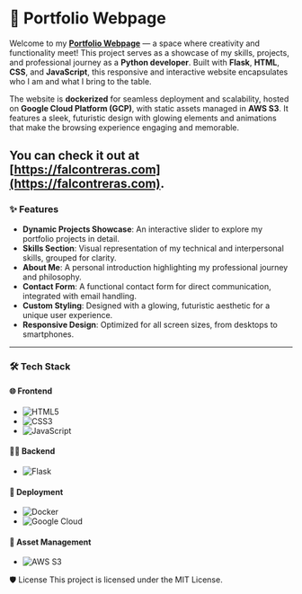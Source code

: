 # 🌌 Portfolio Webpage

Welcome to my **[Portfolio Webpage](https://falcontreras.com)** — a space where creativity and functionality meet! This project serves as a showcase of my skills, projects, and professional journey as a **Python developer**. Built with **Flask**, **HTML**, **CSS**, and **JavaScript**, this responsive and interactive website encapsulates who I am and what I bring to the table.

The website is **dockerized** for seamless deployment and scalability, hosted on **Google Cloud Platform (GCP)**, with static assets managed in **AWS S3**. It features a sleek, futuristic design with glowing elements and animations that make the browsing experience engaging and memorable.

You can check it out at [https://falcontreras.com](https://falcontreras.com).
---

### ✨ Features

- **Dynamic Projects Showcase**: An interactive slider to explore my portfolio projects in detail.
- **Skills Section**: Visual representation of my technical and interpersonal skills, grouped for clarity.
- **About Me**: A personal introduction highlighting my professional journey and philosophy.
- **Contact Form**: A functional contact form for direct communication, integrated with email handling.
- **Custom Styling**: Designed with a glowing, futuristic aesthetic for a unique user experience.
- **Responsive Design**: Optimized for all screen sizes, from desktops to smartphones.

---

### 🛠️ Tech Stack

#### 🌐 Frontend
- ![HTML5](https://img.shields.io/badge/HTML5-E34F26?style=for-the-badge&logo=html5&logoColor=white)
- ![CSS3](https://img.shields.io/badge/CSS3-1572B6?style=for-the-badge&logo=css3&logoColor=white)
- ![JavaScript](https://img.shields.io/badge/JavaScript-F7DF1E?style=for-the-badge&logo=javascript&logoColor=black)

#### 🧑‍💻 Backend
- ![Flask](https://img.shields.io/badge/Flask-000000?style=for-the-badge&logo=flask&logoColor=white)

#### 🚀 Deployment
- ![Docker](https://img.shields.io/badge/Docker-2496ED?style=for-the-badge&logo=docker&logoColor=white)
- ![Google Cloud](https://img.shields.io/badge/Google%20Cloud-4285F4?style=for-the-badge&logo=google-cloud&logoColor=white)

#### 📂 Asset Management
- ![AWS S3](https://img.shields.io/badge/AWS%20S3-232F3E?style=for-the-badge&logo=amazon-s3&logoColor=white)

🛡️ License
This project is licensed under the MIT License.
